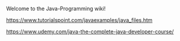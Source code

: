 Welcome to the Java-Programming wiki!


https://www.tutorialspoint.com/javaexamples/java_files.htm

https://www.udemy.com/java-the-complete-java-developer-course/